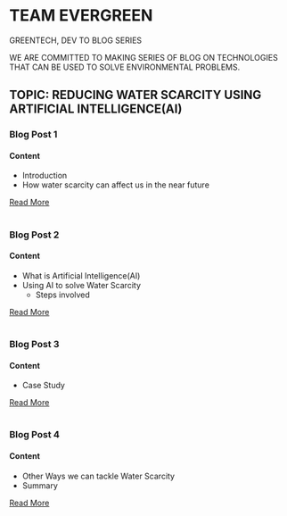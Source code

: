 
# TEAM EVERGREEN

GREENTECH, DEV TO BLOG SERIES

WE ARE COMMITTED TO MAKING SERIES OF BLOG ON TECHNOLOGIES THAT  CAN BE USED TO SOLVE ENVIRONMENTAL PROBLEMS.


## TOPIC: REDUCING WATER SCARCITY USING ARTIFICIAL INTELLIGENCE(AI)


### Blog Post 1

#### Content
- Introduction
- How water scarcity can affect us in the near future

[Read More](https://github.com/hemalimicro/GreenTech/blob/main/Blog%20post%201.md)


#

### Blog Post 2

#### Content

-  What is Artificial Intelligence(AI)
 - Using AI to solve Water Scarcity
    - Steps involved


 [Read More](https://github.com/hemalimicro/GreenTech/blob/main/Blogpost_2.md)  

#

### Blog Post 3

#### Content
- Case Study 

 [Read More](https://github.com/hemalimicro/GreenTech/blob/main/Blogpost_3.md)  


#

### Blog Post 4

#### Content
- Other Ways we can tackle Water Scarcity
- Summary

[Read More](https://github.com/hemalimicro/GreenTech/blob/main/Summary.md)
